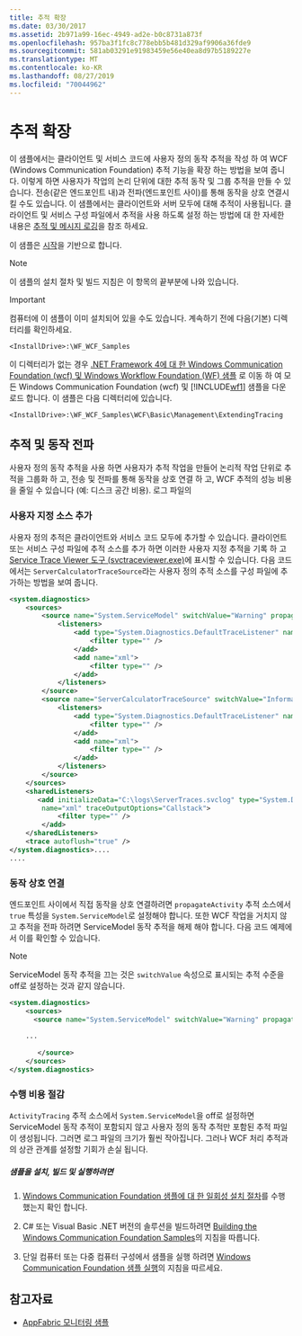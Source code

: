 ```yaml
---
title: 추적 확장
ms.date: 03/30/2017
ms.assetid: 2b971a99-16ec-4949-ad2e-b0c8731a873f
ms.openlocfilehash: 957ba3f1fc8c778ebb5b481d329af9906a36fde9
ms.sourcegitcommit: 581ab03291e91983459e56e40ea8d97b5189227e
ms.translationtype: MT
ms.contentlocale: ko-KR
ms.lasthandoff: 08/27/2019
ms.locfileid: "70044962"
---
```

# <a name="extending-tracing"></a>추적 확장
이 샘플에서는 클라이언트 및 서비스 코드에 사용자 정의 동작 추적을 작성 하 여 WCF (Windows Communication Foundation) 추적 기능을 확장 하는 방법을 보여 줍니다. 이렇게 하면 사용자가 작업의 논리 단위에 대한 추적 동작 및 그룹 추적을 만들 수 있습니다. 전송(같은 엔드포인트 내)과 전파(엔드포인트 사이)를 통해 동작을 상호 연결시킬 수도 있습니다. 이 샘플에서는 클라이언트와 서버 모두에 대해 추적이 사용됩니다. 클라이언트 및 서비스 구성 파일에서 추적을 사용 하도록 설정 하는 방법에 대 한 자세한 내용은 [추적 및 메시지 로깅](../../../../docs/framework/wcf/samples/tracing-and-message-logging.md)을 참조 하세요.  
  
 이 샘플은 [시작](../../../../docs/framework/wcf/samples/getting-started-sample.md)을 기반으로 합니다.  
  
> [!NOTE]
> 이 샘플의 설치 절차 및 빌드 지침은 이 항목의 끝부분에 나와 있습니다.  
  
> [!IMPORTANT]
> 컴퓨터에 이 샘플이 이미 설치되어 있을 수도 있습니다. 계속하기 전에 다음(기본) 디렉터리를 확인하세요.  
>   
> `<InstallDrive>:\WF_WCF_Samples`  
>   
> 이 디렉터리가 없는 경우 [.NET Framework 4에 대 한 Windows Communication Foundation (wcf) 및 Windows Workflow Foundation (WF) 샘플](https://go.microsoft.com/fwlink/?LinkId=150780) 로 이동 하 여 모든 Windows Communication Foundation (wcf) 및 [!INCLUDE[wf1](../../../../includes/wf1-md.md)] 샘플을 다운로드 합니다. 이 샘플은 다음 디렉터리에 있습니다.  
>   
> `<InstallDrive>:\WF_WCF_Samples\WCF\Basic\Management\ExtendingTracing`  
  
## <a name="tracing-and-activity-propagation"></a>추적 및 동작 전파  
 사용자 정의 동작 추적을 사용 하면 사용자가 추적 작업을 만들어 논리적 작업 단위로 추적을 그룹화 하 고, 전송 및 전파를 통해 동작을 상호 연결 하 고, WCF 추적의 성능 비용을 줄일 수 있습니다 (예: 디스크 공간 비용). 로그 파일의  
  
### <a name="adding-custom-sources"></a>사용자 지정 소스 추가  
 사용자 정의 추적은 클라이언트와 서비스 코드 모두에 추가할 수 있습니다. 클라이언트 또는 서비스 구성 파일에 추적 소스를 추가 하면 이러한 사용자 지정 추적을 기록 하 고 [Service Trace Viewer 도구 (svctraceviewer.exe)](../../../../docs/framework/wcf/service-trace-viewer-tool-svctraceviewer-exe.md)에 표시할 수 있습니다. 다음 코드에서는 `ServerCalculatorTraceSource`라는 사용자 정의 추적 소스를 구성 파일에 추가하는 방법을 보여 줍니다.  
  
```xml  
<system.diagnostics>  
    <sources>  
        <source name="System.ServiceModel" switchValue="Warning" propagateActivity="true">  
            <listeners>  
                <add type="System.Diagnostics.DefaultTraceListener" name="Default">  
                    <filter type="" />  
                </add>  
                <add name="xml">  
                    <filter type="" />  
                </add>  
            </listeners>  
        </source>  
        <source name="ServerCalculatorTraceSource" switchValue="Information,ActivityTracing">  
            <listeners>  
                <add type="System.Diagnostics.DefaultTraceListener" name="Default">  
                    <filter type="" />  
                </add>  
                <add name="xml">  
                    <filter type="" />  
                </add>  
            </listeners>  
        </source>  
    </sources>  
    <sharedListeners>  
       <add initializeData="C:\logs\ServerTraces.svclog" type="System.Diagnostics.XmlWriterTraceListener"  
        name="xml" traceOutputOptions="Callstack">  
            <filter type="" />  
        </add>  
    </sharedListeners>  
    <trace autoflush="true" />  
</system.diagnostics>....  
....  
```  
  
### <a name="correlating-activities"></a>동작 상호 연결  
 엔드포인트 사이에서 직접 동작을 상호 연결하려면 `propagateActivity` 추적 소스에서 `true` 특성을 `System.ServiceModel`로 설정해야 합니다. 또한 WCF 작업을 거치지 않고 추적을 전파 하려면 ServiceModel 동작 추적을 해제 해야 합니다. 다음 코드 예제에서 이를 확인할 수 있습니다.  
  
> [!NOTE]
> ServiceModel 동작 추적을 끄는 것은 `switchValue` 속성으로 표시되는 추적 수준을 off로 설정하는 것과 같지 않습니다.  
  
```xml  
<system.diagnostics>  
    <sources>  
      <source name="System.ServiceModel" switchValue="Warning" propagateActivity="true">  
  
    ...  
  
       </source>  
    </sources>  
</system.diagnostics>  
```  
  
### <a name="lessening-performance-cost"></a>수행 비용 절감  
 `ActivityTracing` 추적 소스에서 `System.ServiceModel`을 off로 설정하면 ServiceModel 동작 추적이 포함되지 않고 사용자 정의 동작 추적만 포함된 추적 파일이 생성됩니다. 그러면 로그 파일의 크기가 훨씬 작아집니다. 그러나 WCF 처리 추적과의 상관 관계를 설정할 기회가 손실 됩니다.  
  
##### <a name="to-set-up-build-and-run-the-sample"></a>샘플을 설치, 빌드 및 실행하려면  
  
1. [Windows Communication Foundation 샘플에 대 한 일회성 설치 절차](../../../../docs/framework/wcf/samples/one-time-setup-procedure-for-the-wcf-samples.md)를 수행 했는지 확인 합니다.  
  
2. C# 또는 Visual Basic .NET 버전의 솔루션을 빌드하려면 [Building the Windows Communication Foundation Samples](../../../../docs/framework/wcf/samples/building-the-samples.md)의 지침을 따릅니다.  
  
3. 단일 컴퓨터 또는 다중 컴퓨터 구성에서 샘플을 실행 하려면 [Windows Communication Foundation 샘플 실행](../../../../docs/framework/wcf/samples/running-the-samples.md)의 지침을 따르세요.  
  
## <a name="see-also"></a>참고자료

- [AppFabric 모니터링 샘플](https://go.microsoft.com/fwlink/?LinkId=193959)
